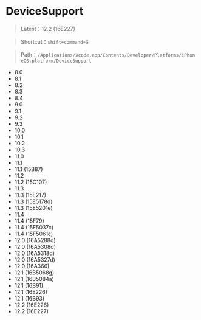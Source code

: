 # DeviceSupport

> Latest：12.2 (16E227)

> Shortcut：`shift+command+G`

> Path：`/Applications/Xcode.app/Contents/Developer/Platforms/iPhoneOS.platform/DeviceSupport`

* 8.0
* 8.1
* 8.2
* 8.3
* 8.4
* 9.0
* 9.1
* 9.2
* 9.3
* 10.0
* 10.1
* 10.2
* 10.3
* 11.0
* 11.1
* 11.1 (15B87)
* 11.2
* 11.2 (15C107)
* 11.3
* 11.3 (15E217)
* 11.3 (15E5178d)
* 11.3 (15E5201e)
* 11.4
* 11.4 (15F79)
* 11.4 (15F5037c)
* 11.4 (15F5061c)
* 12.0 (16A5288q)
* 12.0 (16A5308d)
* 12.0 (16A5318d)
* 12.0 (16A5327d)
* 12.0 (16A366)
* 12.1 (16B5068g)
* 12.1 (16B5084a)
* 12.1 (16B91)
* 12.1 (16E226)
* 12.1 (16B93)
* 12.2 (16E226)
* 12.2 (16E227)
